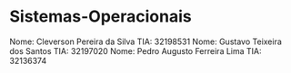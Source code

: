 # Sistemas-Operacionais

Nome: Cleverson Pereira da Silva TIA: 32198531 
Nome: Gustavo Teixeira dos Santos TIA: 32197020
Nome: Pedro Augusto Ferreira Lima TIA: 32136374
